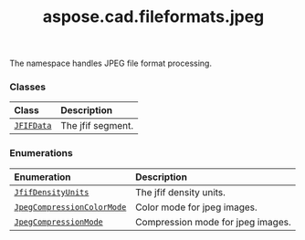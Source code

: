 ﻿---
title: aspose.cad.fileformats.jpeg
second_title: Aspose.CAD for Python via .NET API References
description: 
type: docs
weight: 10
url: /aspose.cad.fileformats.jpeg/
is_root: false
---

The namespace handles JPEG file format processing.

### Classes
| Class | Description |
| :- | :- |
| [`JFIFData`](/cad/python-net/aspose.cad.fileformats.jpeg/jfifdata) | The jfif segment. |


### Enumerations
| Enumeration | Description |
| :- | :- |
| [`JfifDensityUnits`](/cad/python-net/aspose.cad.fileformats.jpeg/jfifdensityunits) | The jfif density units. |
| [`JpegCompressionColorMode`](/cad/python-net/aspose.cad.fileformats.jpeg/jpegcompressioncolormode) | Сolor mode for jpeg images. |
| [`JpegCompressionMode`](/cad/python-net/aspose.cad.fileformats.jpeg/jpegcompressionmode) | Compression mode for jpeg images. |


